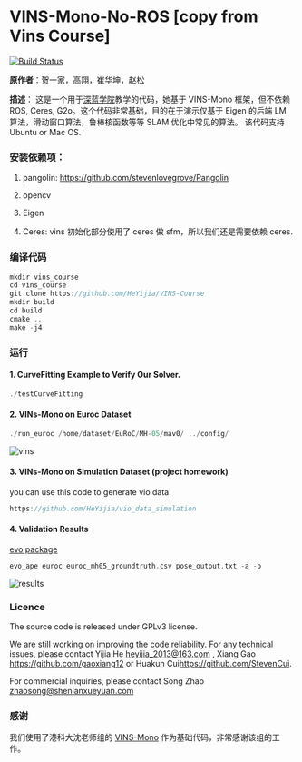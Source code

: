 # VINS-Mono-No-ROS [copy from Vins Course] 
[ ![Build Status](doc/README-English-yellow.svg) ](README_EN.md)

**原作者**：贺一家，高翔，崔华坤，赵松

**描述**：
这是一个用于[深蓝学院](<http://www.shenlanxueyuan.com/>)教学的代码，她基于 VINS-Mono 框架，但不依赖 ROS, Ceres, G2o。这个代码非常基础，目的在于演示仅基于 Eigen 的后端 LM 算法，滑动窗口算法，鲁棒核函数等等 SLAM 优化中常见的算法。
该代码支持 Ubuntu or Mac OS.

### 安装依赖项：

1. pangolin: <https://github.com/stevenlovegrove/Pangolin>

2. opencv

3. Eigen

4. Ceres: vins 初始化部分使用了 ceres 做 sfm，所以我们还是需要依赖 ceres. 

### 编译代码

```c++
mkdir vins_course
cd vins_course
git clone https://github.com/HeYijia/VINS-Course
mkdir build 
cd build
cmake ..
make -j4
```

### 运行
#### 1. CurveFitting Example to Verify Our Solver.
```c++
./testCurveFitting 
```

#### 2. VINs-Mono on Euroc Dataset
```c++
./run_euroc /home/dataset/EuRoC/MH-05/mav0/ ../config/
```
![vins](doc/vins.gif)

#### 3. VINs-Mono on Simulation Dataset (project homework)

you can use this code to generate vio data.

```c++
https://github.com/HeYijia/vio_data_simulation
```

#### 4. Validation Results
[evo package](https://github.com/MichaelGrupp/evo)
```c++
evo_ape euroc euroc_mh05_groundtruth.csv pose_output.txt -a -p
```

![results](doc/results.png)

### Licence

The source code is released under GPLv3 license.

We are still working on improving the code reliability. For any technical issues, please contact Yijia He <heyijia_2013@163.com> , Xiang Gao <https://github.com/gaoxiang12> or Huakun Cui<https://github.com/StevenCui>.

For commercial inquiries, please contact Song Zhao <zhaosong@shenlanxueyuan.com>

### 感谢

我们使用了港科大沈老师组的 [VINS-Mono](https://github.com/HKUST-Aerial-Robotics/VINS-Mono) 作为基础代码，非常感谢该组的工作。

